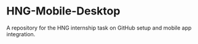 # HNG-Mobile-Desktop
A repository for the HNG internship task on GitHub setup and mobile app integration.
